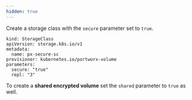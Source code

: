 ```yaml
---
hidden: true
---
```


Create a storage class with the `secure` parameter set to `true`.
```text
kind: StorageClass
apiVersion: storage.k8s.io/v1
metadata:
  name: px-secure-sc
provisioner: kubernetes.io/portworx-volume
parameters:
  secure: "true"
  repl: "3"
```

To create a **shared encrypted volume** set the `shared` parameter to `true` as well.
